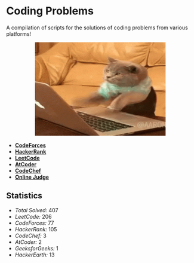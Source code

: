 # Coding Problems
A compilation of scripts for the solutions of coding problems from various platforms!


<p align="center">
  <img width="350" height="250" src=/assets/giphy.gif>
</p>


- **[CodeForces](https://github.com/abxhr/Coding-Problems/tree/main/CodeForces)**
- **[HackerRank](https://github.com/abxhr/Coding-Problems/tree/main/HackerRank)**
- **[LeetCode](https://github.com/abxhr/Coding-Problems/tree/main/LeetCode)**
- **[AtCoder](https://github.com/abxhr/Coding-Problems/tree/main/AtCoder)**
- **[CodeChef](https://github.com/abxhr/Coding-Problems/tree/main/CodeChef)**
- **[Online Judge](https://github.com/abxhr/Coding-Problems/tree/main/Online%20Judge)**

## Statistics

- _Total Solved:_ 407
- _LeetCode:_ 206
- _CodeForces:_ 77
- _HackerRank:_ 105
- _CodeChef:_ 3
- _AtCoder:_ 2
- _GeeksforGeeks:_ 1
- _HackerEarth:_ 13
